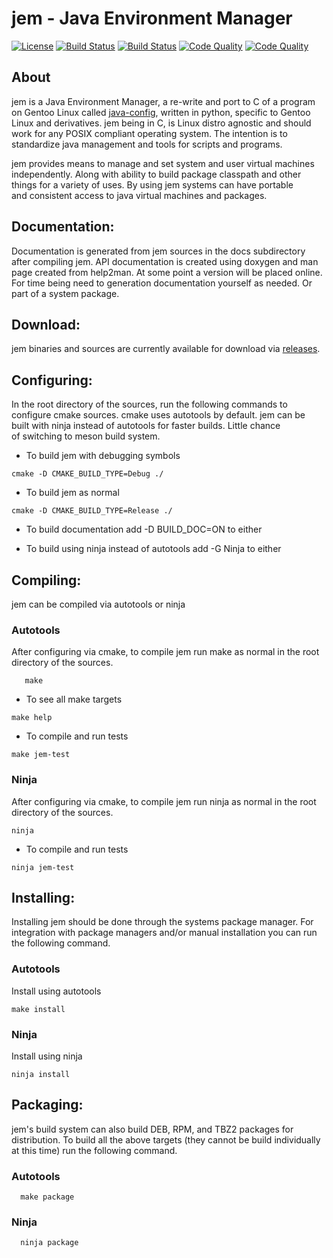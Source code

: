 # jem - Java Environment Manager
[![License](http://img.shields.io/badge/license-GPLv3-blue.svg?colorB=9977bb&style=plastic)](https://github.com/Obsidian-StudiosInc/jem/blob/master/LICENSE)
[![Build Status](https://img.shields.io/travis/Obsidian-StudiosInc/jem/master.svg?colorA=9977bb&style=plastic)](https://travis-ci.org/Obsidian-StudiosInc/jem)
[![Build Status](https://img.shields.io/shippable/5840e5d8112fc80f00e0cb41/master.svg?colorA=9977bb&style=plastic)](https://app.shippable.com/projects/5840e5d8112fc80f00e0cb41/)
[![Code Quality](https://img.shields.io/coverity/scan/12326.svg?colorA=9977bb&style=plastic)](https://scan.coverity.com/projects/obsidian-studiosinc-jem)
[![Code Quality](https://sonarcloud.io/api/project_badges/measure?project=jem&metric=alert_status)](https://sonarcloud.io/dashboard?id=jem)

## About

jem is a Java Environment Manager, a re-write and port to C of a 
program on Gentoo Linux called 
[java-config](https://github.com/gentoo/java-config), written in 
python, specific to Gentoo Linux and derivatives. jem being in C, is 
Linux distro agnostic and should work for any POSIX compliant 
operating system. The intention is to standardize java management and 
tools for scripts and programs.

jem provides means to manage and set system and user virtual machines 
independently. Along with ability to build package classpath and other 
things for a variety of uses. By using jem systems can have portable  
and consistent access to java virtual machines and packages.

## Documentation:

Documentation is generated from jem sources in the docs subdirectory  
after compiling jem. API documentation is created using doxygen and man 
page created from help2man. At some point a version will be placed 
online. For time being need to generation documentation yourself as 
needed. Or part of a system package.

## Download:

jem binaries and sources are currently available for download via 
[releases](https://github.com/Obsidian-StudiosInc/jem/releases).

## Configuring:

In the root directory of the sources, run the following commands to  
configure cmake sources. cmake uses autotools by default. jem can be  
built with ninja instead of autotools for faster builds. Little chance  
of switching to meson build system.

 - To build jem with debugging symbols

```
cmake -D CMAKE_BUILD_TYPE=Debug ./
```
 - To build jem as normal

```
cmake -D CMAKE_BUILD_TYPE=Release ./
```
 - To build documentation add -D BUILD_DOC=ON to either

 - To build using ninja instead of autotools add -G Ninja to either


## Compiling:
jem can be compiled via autotools or ninja

### Autotools
After configuring via cmake, to compile jem run make as normal in the 
root directory of the sources.
```
   make
```
 - To see all make targets

```
make help
``` 
 - To compile and run tests

```
make jem-test
```

### Ninja
After configuring via cmake, to compile jem run ninja as normal in the
root directory of the sources.
```
ninja
```
 - To compile and run tests

```
ninja jem-test
```

## Installing:

Installing jem should be done through the systems package manager. For 
integration with package managers and/or manual installation you can 
run the following command.

### Autotools
Install using autotools
```
make install
```

### Ninja
Install using ninja
```
ninja install
```

## Packaging:

jem's build system can also build DEB, RPM, and TBZ2 packages for 
distribution. To build all the above targets (they cannot be build 
individually at this time) run the following command.

### Autotools
```
  make package
```

### Ninja
```
  ninja package
```

